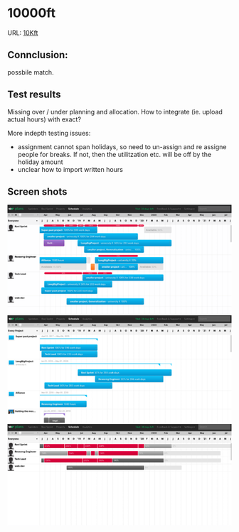 # 10000ft

URL: [10Kft](https://www.10000ft.com/resource-planning)

## Connclusion:

possbile match. 

## Test results

Missing over / under planning and allocation.
How to integrate (ie. upload actual hours) with exact? 

More indepth testing issues:
 * assignment cannot span holidays, so need to un-assign and re assigne people for breaks. If not, then the utilitzation etc. will be off by the holiday amount
 * unclear how to import written hours

## Screen shots

![People planning](hour_overview.png)
![Project planning](project_overview.png)
![Load and availability heatmap](person_heatmap.png)

